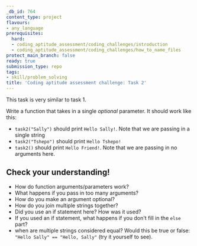 ```yaml
---
_db_id: 764
content_type: project
flavours:
- any_language
prerequisites:
  hard:
  - coding_aptitude_assessment/coding_challenges/introduction
  - coding_aptitude_assessment/coding_challenges/how_to_name_files
protect_main_branch: false
ready: true
submission_type: repo
tags:
- skill/problem_solving
title: 'Coding aptitude assessment challenge: Task 2'
---
```


This task is very similar to task 1.

Write a function that takes in a single *optional* parameter. It should work like this:

- `task2("Sally")` should print `Hello Sally!`. Note that we are passing in a single string
- `task2("Tshepo")` should print `Hello Tshepo!`
- `task2()` should print `Hello Friend!`. Note that we are passing in no arguments here.

## Check your understanding! 

- How do function arguments/parameters work? 
- What happens if you pass in too many arguments? 
- How do you make an argument optional?
- How do you join multiple strings together?
- Did you use an if statement here? How was it used? 
- If you used an if statement, what happens if you don't fill in the `else` part? 
- when are multiple strings considered equal? Would this be true or false: `"Hello Sally" == "Hello, Sally"` (try it yourself to see).
